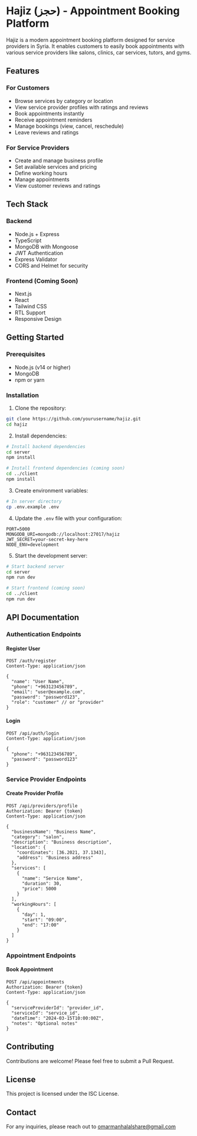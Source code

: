 # Hajiz (حجز) - Appointment Booking Platform

Hajiz is a modern appointment booking platform designed for service providers in Syria. It enables customers to easily book appointments with various service providers like salons, clinics, car services, tutors, and gyms.

## Features

### For Customers
- Browse services by category or location
- View service provider profiles with ratings and reviews
- Book appointments instantly
- Receive appointment reminders
- Manage bookings (view, cancel, reschedule)
- Leave reviews and ratings

### For Service Providers
- Create and manage business profile
- Set available services and pricing
- Define working hours
- Manage appointments
- View customer reviews and ratings

## Tech Stack

### Backend
- Node.js + Express
- TypeScript
- MongoDB with Mongoose
- JWT Authentication
- Express Validator
- CORS and Helmet for security

### Frontend (Coming Soon)
- Next.js
- React
- Tailwind CSS
- RTL Support
- Responsive Design

## Getting Started

### Prerequisites
- Node.js (v14 or higher)
- MongoDB
- npm or yarn

### Installation

1. Clone the repository:
```bash
git clone https://github.com/yourusername/hajiz.git
cd hajiz
```

2. Install dependencies:
```bash
# Install backend dependencies
cd server
npm install

# Install frontend dependencies (coming soon)
cd ../client
npm install
```

3. Create environment variables:
```bash
# In server directory
cp .env.example .env
```

4. Update the `.env` file with your configuration:
```env
PORT=5000
MONGODB_URI=mongodb://localhost:27017/hajiz
JWT_SECRET=your-secret-key-here
NODE_ENV=development
```

5. Start the development server:
```bash
# Start backend server
cd server
npm run dev

# Start frontend (coming soon)
cd ../client
npm run dev
```

## API Documentation

### Authentication Endpoints

#### Register User
```http
POST /auth/register
Content-Type: application/json

{
  "name": "User Name",
  "phone": "+963123456789",
  "email": "user@example.com",
  "password": "password123",
  "role": "customer" // or "provider"
}
```

#### Login
```http
POST /api/auth/login
Content-Type: application/json

{
  "phone": "+963123456789",
  "password": "password123"
}
```

### Service Provider Endpoints

#### Create Provider Profile
```http
POST /api/providers/profile
Authorization: Bearer {token}
Content-Type: application/json

{
  "businessName": "Business Name",
  "category": "salon",
  "description": "Business description",
  "location": {
    "coordinates": [36.2021, 37.1343],
    "address": "Business address"
  },
  "services": [
    {
      "name": "Service Name",
      "duration": 30,
      "price": 5000
    }
  ],
  "workingHours": [
    {
      "day": 1,
      "start": "09:00",
      "end": "17:00"
    }
  ]
}
```

### Appointment Endpoints

#### Book Appointment
```http
POST /api/appointments
Authorization: Bearer {token}
Content-Type: application/json

{
  "serviceProviderId": "provider_id",
  "serviceId": "service_id",
  "dateTime": "2024-03-15T10:00:00Z",
  "notes": "Optional notes"
}
```

## Contributing

Contributions are welcome! Please feel free to submit a Pull Request.

## License

This project is licensed under the ISC License.

## Contact

For any inquiries, please reach out to omarmanhalalshare@gmail.com
